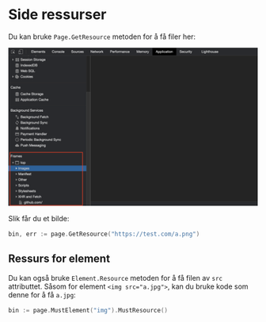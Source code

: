 # Side ressurser

Du kan bruke `Page.GetResource` metoden for å få filer her:

![ressurser på siden](page-resources.png)

Slik får du et bilde:

```go
bin, err := page.GetResource("https://test.com/a.png")
```

## Ressurs for element

Du kan også bruke `Element.Resource` metoden for å få filen av `src` attributtet. Såsom for element `<img src="a.jpg">`, kan du bruke kode som denne for å få `a.jpg`:

```go
bin := page.MustElement("img").MustResource()
```
